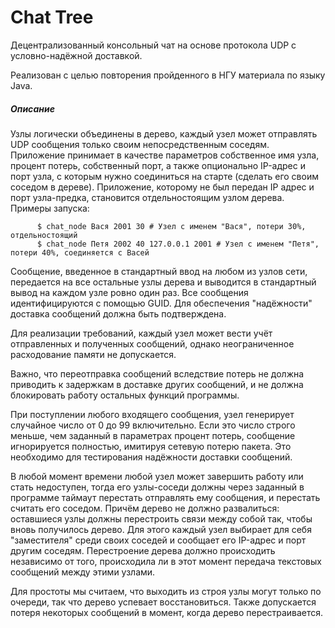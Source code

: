 
# Chat Tree
Децентрализованный консольный чат на основе протокола UDP с условно-надёжной доставкой.
    
 Реализован с целью повторения пройденного в НГУ материала по языку Java.
##### Описание
 Узлы логически объединены в дерево, каждый узел может отправлять UDP сообщения только своим непосредственным соседям. Приложение принимает в качестве параметров собственное имя узла, процент потерь, собственный порт, а также опционально IP-адрес и порт узла, с которым нужно соединиться на старте (сделать его своим соседом в дереве). Приложение, которому не был передан IP адрес и порт узла-предка, становится отдельностоящим узлом дерева. Примеры запуска:
   
          $ chat_node Вася 2001 30 # Узел с именем "Вася", потери 30%, отдельностоящий
          $ chat_node Петя 2002 40 127.0.0.1 2001 # Узел с именем "Петя", потери 40%, соединяется с Васей
          
Сообщение, введенное в стандартный ввод на любом из узлов сети, передается на все остальные узлы дерева и выводится в стандартный вывод на каждом узле ровно один раз. Все сообщения идентифицируются с помощью GUID. Для обеспечения "надёжности" доставка сообщений должна быть подтверждена.
          
Для реализации требований, каждый узел может вести учёт отправленных и полученных сообщений, однако неограниченное расходование памяти не допускается.
          
Важно, что переотправка сообщений вследствие потерь не должна приводить к задержкам в доставке других сообщений, и не должна блокировать работу остальных функций программы.
          
При поступлении любого входящего сообщения, узел генерирует случайное число от 0 до 99 включительно. Если это число строго меньше, чем заданный в параметрах процент потерь, сообщение игнорируется полностью, имитируя сетевую потерю пакета. Это необходимо для тестирования надёжности доставки сообщений.
          
В любой момент времени любой узел может завершить работу или стать недоступен, тогда его узлы-соседи должны через заданный в программе таймаут перестать отправлять ему сообщения, и перестать считать его соседом. Причём дерево не должно развалиться: оставшиеся узлы должны перестроить связи между собой так, чтобы вновь получилось дерево. Для этого каждый узел выбирает для себя "заместителя" среди своих соседей и сообщает его IP-адрес и порт другим соседям. Перестроение дерева должно происходить независимо от того, происходила ли в этот момент передача текстовых сообщений между этими узлами.
          
Для простоты мы считаем, что выходить из строя узлы могут только по очереди, так что дерево успевает восстановиться. Также допускается потеря некоторых сообщений в момент, когда дерево перестраивается.
 